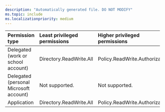 ```yaml
---
description: "Automatically generated file. DO NOT MODIFY"
ms.topic: include
ms.localizationpriority: medium
---
```


|Permission type|Least privileged permissions|Higher privileged permissions|
|:---|:---|:---|
|Delegated (work or school account)|Directory.ReadWrite.All|Policy.ReadWrite.Authorization|
|Delegated (personal Microsoft account)|Not supported.|Not supported.|
|Application|Directory.ReadWrite.All|Policy.ReadWrite.Authorization|

